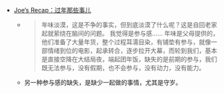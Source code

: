 - [Joe‘s Recap：过年那些事儿](https://houjoe.notion.site/Joe-s-Recap-4099233ee0e34a9ea7dff2b07be22b30)
	- > 年味淡漠，这是不争的事实，但到底淡漠了什么呢？这是自回老家起就萦绕在脑间的问题。
	  > 我觉得是参与感……
	  > 年味是父母提供的，他们准备了大量年货，整个过程耳濡目染，有铺垫有参与，就像一部情绪到位的电影，起承转合，逐步拉开大幕，而轮到我们，基本是直接空降在大结局夜，端起团年饭，缺失的是前期的参与，我们既无法参与，没有假期，也不会参与，没有动力，没有能力。
	- 另一种参与感的缺失，是缺少一起做的事情，尤其是守岁。
	  <!-- notionvc: 4a59828e-1eb6-4130-9351-113b2cd3a221 -->